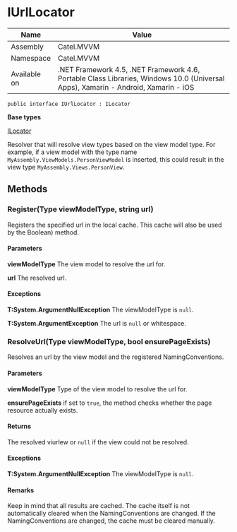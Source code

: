 

# IUrlLocator

Name|Value
---|---
Assembly|Catel.MVVM
Namespace|Catel.MVVM
Available on|.NET Framework 4.5, .NET Framework 4.6, Portable Class Libraries, Windows 10.0 (Universal Apps), Xamarin - Android, Xamarin - iOS

```
public interface IUrlLocator : ILocator
```

**Base types**

[ILocator](/Catel.MVVM\Catel\MVVM\ILocator.md)


Resolver that will resolve view types based on the view model type. For example, if a view model with the type
    name ```MyAssembly.ViewModels.PersonViewModel``` is inserted, this could result in the view type
    ```MyAssembly.Views.PersonView```.



## Methods

### Register(Type viewModelType, string url)

Registers the specified url in the local cache. This cache will also be used by the Boolean)
    method.

#### Parameters

**viewModelType**
The view model to resolve the url for.

**url**
The resolved url.

#### Exceptions

**T:System.ArgumentNullException**
The viewModelType is ```null```.

**T:System.ArgumentException**
The url is ```null``` or whitespace.



### ResolveUrl(Type viewModelType, bool ensurePageExists)

Resolves an url by the view model and the registered NamingConventions.

#### Parameters

**viewModelType**
Type of the view model to resolve the url for.

**ensurePageExists**
if set to ```true```, the method checks whether the page resource actually exists.

#### Returns

The resolved viurlew or ```null``` if the view could not be resolved.

#### Exceptions

**T:System.ArgumentNullException**
The viewModelType is ```null```.

#### Remarks

Keep in mind that all results are cached. The cache itself is not automatically cleared when the
    NamingConventions are changed. If the NamingConventions are changed,
    the cache must be cleared manually.



